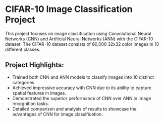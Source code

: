 
# CIFAR-10 Image Classification Project

This project focuses on image classification using Convolutional Neural Networks (CNN) and Artificial Neural Networks (ANN) with the CIFAR-10 dataset. The CIFAR-10 dataset consists of 60,000 32x32 color images in 10 different classes.

## Project Highlights:

- Trained both CNN and ANN models to classify images into 10 distinct categories.
- Achieved impressive accuracy with CNN due to its ability to capture spatial features in images.
- Demonstrated the superior performance of CNN over ANN in image recognition tasks.
- Detailed comparison and analysis of results to showcase the advantages of CNN for image classification.


